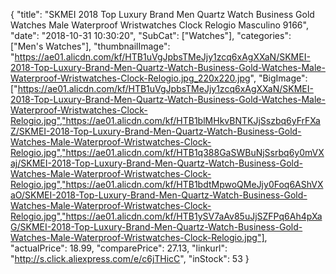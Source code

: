 {
	"title": "SKMEI 2018 Top Luxury Brand Men Quartz Watch Business Gold Watches Male Waterproof Wristwatches Clock Relogio Masculino 9166",
	"date": "2018-10-31 10:30:20",
	"SubCat": ["Watches"],
	"categories": ["Men's Watches"],
	"thumbnailImage": "https://ae01.alicdn.com/kf/HTB1uVgJpbsTMeJjy1zcq6xAgXXaN/SKMEI-2018-Top-Luxury-Brand-Men-Quartz-Watch-Business-Gold-Watches-Male-Waterproof-Wristwatches-Clock-Relogio.jpg_220x220.jpg",
	"BigImage": ["https://ae01.alicdn.com/kf/HTB1uVgJpbsTMeJjy1zcq6xAgXXaN/SKMEI-2018-Top-Luxury-Brand-Men-Quartz-Watch-Business-Gold-Watches-Male-Waterproof-Wristwatches-Clock-Relogio.jpg","https://ae01.alicdn.com/kf/HTB1blMHkvBNTKJjSszbq6yFrFXaZ/SKMEI-2018-Top-Luxury-Brand-Men-Quartz-Watch-Business-Gold-Watches-Male-Waterproof-Wristwatches-Clock-Relogio.jpg","https://ae01.alicdn.com/kf/HTB1q388GaSWBuNjSsrbq6y0mVXaj/SKMEI-2018-Top-Luxury-Brand-Men-Quartz-Watch-Business-Gold-Watches-Male-Waterproof-Wristwatches-Clock-Relogio.jpg","https://ae01.alicdn.com/kf/HTB1bdtMpwoQMeJjy0Foq6AShVXaO/SKMEI-2018-Top-Luxury-Brand-Men-Quartz-Watch-Business-Gold-Watches-Male-Waterproof-Wristwatches-Clock-Relogio.jpg","https://ae01.alicdn.com/kf/HTB1ySV7aAv85uJjSZFPq6Ah4pXaG/SKMEI-2018-Top-Luxury-Brand-Men-Quartz-Watch-Business-Gold-Watches-Male-Waterproof-Wristwatches-Clock-Relogio.jpg"],
	"actualPrice": 18.99,
	"comparePrice": 27.13,
	"linkurl": "http://s.click.aliexpress.com/e/c6jTHicC",
	"inStock": 53
}
